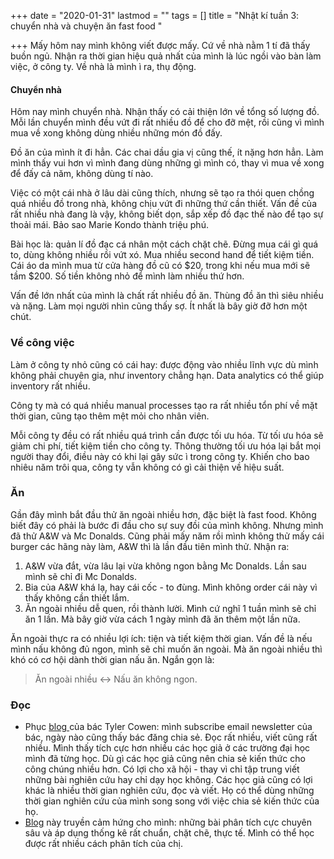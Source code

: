+++
date = "2020-01-31"
lastmod = ""
tags = []
title = "Nhật kí tuần 3: chuyển nhà và chuyện ăn fast food "

+++
Mấy hôm nay mình không viết được mấy. Cứ về nhà nằm 1 tí đã thấy buồn ngủ. Nhận ra thời gian hiệu quả nhất của mình là lúc ngồi vào bàn làm việc, ở công ty. Về nhà là mình ì ra, thụ động.

#### Chuyển nhà

Hôm nay mình chuyển nhà. Nhận thấy có cải thiện lớn về tổng số lượng đồ. Mỗi lần chuyển mình đều vứt đi rất nhiều đồ để cho đỡ mệt, rồi cũng vì mình mua về xong không dùng nhiều những món đồ đấy.

Đồ ăn của mình ít đi hẳn. Các chai dầu gia vị cũng thế, ít nặng hơn hẳn. Làm mình thấy vui hơn vì mình đang dùng những gì mình có, thay vì mua về xong để đấy cả năm, không dùng tí nào. 

Việc có một cái nhà ở lâu dài cũng thích, nhưng sẽ tạo ra thói quen chồng quá nhiều đồ trong nhà, không chịu vứt đi những thứ cần thiết. Vấn đề của rất nhiều nhà đang là vậy, không biết dọn, sắp xếp đồ đạc thế nào để tạo sự thoải mái. Bảo sao Marie Kondo thành triệu phú.

Bài học là: quản lí đồ đạc cá nhân một cách chặt chẽ. Đừng mua cái gì quá to, dùng không nhiều rồi vứt xó. Mua nhiều second hand để tiết kiệm tiền. Cái áo da mình mua từ cửa hàng đồ cũ có $20, trong khi nếu mua mới sẽ tầm $200. Số tiền không nhỏ để mình làm nhiều thứ hơn. 

Vấn đề lớn nhất của mình là chất rất nhiều đồ ăn. Thùng đồ ăn thì siêu nhiều và nặng. Làm mọi người nhìn cũng thấy sợ. Ít nhất là bây giờ đỡ hơn một chút.

### Về công việc

Làm ở công ty nhỏ cũng có cái hay: được động vào nhiều lĩnh vực dù mình không phải chuyên gia, như inventory chẳng hạn. Data analytics có thể giúp inventory rất nhiều.

Công ty mà có quá nhiều manual processes tạo ra rất nhiều tổn phí về mặt thời gian, cũng tạo thêm mệt mỏi cho nhân viên.

Mỗi công ty đều có rất nhiều quá trình cần được tối ưu hóa. Từ tối ưu hóa sẽ giảm chi phí, tiết kiệm tiền cho công ty. Thông thường tối ưu hóa lại bắt mọi người thay đổi, điều này có khi lại gây sức ì trong công ty. Khiến cho bao nhiêu năm trôi qua, công ty vẫn không có gì cải thiện về hiệu suất.

### Ăn

Gần đây mình bắt đầu thử ăn ngoài nhiều hơn, đặc biệt là fast food. Không biết đây có phải là bước đi đầu cho sự suy đồi của mình không. Nhưng mình đã thử A&W và Mc Donalds. Cũng phải mấy năm rồi mình không thử mấy cái burger các hãng này làm, A&W thì là lần đầu tiên mình thử. Nhận ra:

1. A&W vừa đắt, vừa lâu lại vừa không ngon bằng Mc Donalds. Lần sau mình sẽ chỉ đi Mc Donalds.
2. Bia của A&W khá lạ, hay cái cốc - to đùng. Mình không order cái này vì thấy không cần thiết lắm.
3. Ăn ngoài nhiều dễ quen, rồi thành lười. Mình cứ nghĩ 1 tuần mình sẽ chỉ ăn 1 lần. Mà bây giờ vừa cách 1 ngày mình đã ăn thêm một lần nữa.

Ăn ngoài thực ra có nhiều lợi ích: tiện và tiết kiệm thời gian. Vấn đề là nếu mình nấu không đủ ngon, mình sẽ chỉ muốn ăn ngoài. Mà ăn ngoài nhiều thì khó có cơ hội dành thời gian nấu ăn. Ngắn gọn là:

> Ăn ngoài nhiều <-> Nấu ăn không ngon.

### Đọc

* Phục [blog ](https://marginalrevolution.com/marginalrevolution/2020/01)của bác Tyler Cowen: mình subscribe email newsletter của bác, ngày nào cũng thấy bác đăng chia sẻ. Đọc rất nhiều, viết cũng rất nhiều. Mình thấy tích cực hơn nhiều các học giả ở các trường đại học mình đã từng học. Dù gì các học giả cũng nên chia sẻ kiến thức cho công chúng nhiều hơn. Có lợi cho xã hội - thay vì chỉ tập trung viết những bài nghiên cứu hay chỉ dạy học không. Các học giả cũng có lợi khác là nhiều thời gian nghiên cứu, đọc và viết. Họ có thể dùng những thời gian nghiên cứu của mình song song với việc chia sẻ kiến thức của họ.
* [Blog](https://kylascanlon.com/) này truyền cảm hứng cho mình: những bài phân tích cực chuyên sâu và áp dụng thống kê rất chuẩn, chặt chẽ, thực tế. Mình có thể học được rất nhiều cách phân tích của chị.
